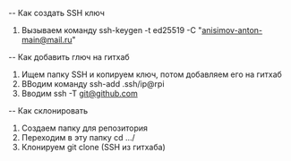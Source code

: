 -- Как создать SSH ключ
1. Вызываем команду ssh-keygen -t ed25519 -C "anisimov-anton-main@mail.ru"

-- Как добавить глюч на гитхаб
1. Ищем папку SSH и копируем ключ, потом добавляем его на гитхаб
2. ВВодим команду ssh-add .ssh/ip@rpi
3. Вводим ssh -T git@github.com

-- Как склонировать
1. Создаем папку для репозитория
2. Переходим в эту папку cd .../
3. Клонируем git clone (SSH из гитхаба)
